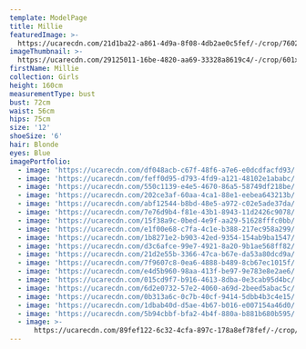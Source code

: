 ```yaml
---
template: ModelPage
title: Millie
featuredImage: >-
  https://ucarecdn.com/21d1ba22-a861-4d9a-8f08-4db2ae0c5fef/-/crop/7602x4200/0,434/-/preview/
imageThumbnail: >-
  https://ucarecdn.com/29125011-16be-4820-aa69-33328a8619c4/-/crop/601x844/941,558/-/preview/
firstName: Millie
collection: Girls
height: 160cm
measurementType: bust
bust: 72cm
waist: 56cm
hips: 75cm
size: '12'
shoeSize: '6'
hair: Blonde
eyes: Blue
imagePortfolio:
  - image: 'https://ucarecdn.com/df048acb-c67f-48f6-a7e6-e0dcdfacfd93/'
  - image: 'https://ucarecdn.com/feff0d95-d793-4fd9-a121-48102e1ababc/'
  - image: 'https://ucarecdn.com/550c1139-e4e5-4670-86a5-58749df218be/'
  - image: 'https://ucarecdn.com/202ce3af-60aa-4ca1-88e1-eebea643213b/'
  - image: 'https://ucarecdn.com/abf12544-b8bd-48e5-a972-c02e5ade37da/'
  - image: 'https://ucarecdn.com/7e76d9b4-f81e-43b1-8943-11d2426c9078/'
  - image: 'https://ucarecdn.com/15f38a9c-0bed-4e9f-aa29-51628fffc0bb/'
  - image: 'https://ucarecdn.com/e1f00e68-c7fa-4c1e-b388-217ec958a299/'
  - image: 'https://ucarecdn.com/1b8271e2-b903-42ed-9354-154ab9ba1547/'
  - image: 'https://ucarecdn.com/d3c6afce-99e7-4921-8a20-9b1ae568ff82/'
  - image: 'https://ucarecdn.com/21d2e55b-3366-47ca-b67e-da53a80dcd9a/'
  - image: 'https://ucarecdn.com/7f9607c8-0ea6-4888-b489-8cb67ec1015f/'
  - image: 'https://ucarecdn.com/e4d5b960-98aa-413f-be97-9e783e8e2ae6/'
  - image: 'https://ucarecdn.com/015cd9f7-b916-4613-8dba-0e3cab95d4bc/'
  - image: 'https://ucarecdn.com/6d2e0732-57e2-4060-a69d-2beed5abac5c/'
  - image: 'https://ucarecdn.com/0b313a6c-0c7b-40cf-9414-5dbb4b3c4e15/'
  - image: 'https://ucarecdn.com/1dbab40d-d5ae-4b67-b016-e007154a46d0/'
  - image: 'https://ucarecdn.com/5b94cbbf-bfa2-4b4f-880a-b881b680b595/'
  - image: >-
      https://ucarecdn.com/89fef122-6c32-4cfa-897c-178a8ef78fef/-/crop/1588x1859/44,590/-/preview/
---
```


